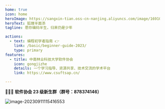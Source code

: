```yaml
---
home: true
icon: home
heroImage: https://sangxin-tian.oss-cn-nanjing.aliyuncs.com/image/1691082122450.png
heroText: 狐狸半面添
tagline: 愿你编码半生，归来仍是少年

actions:
  - text: 编程初学者指南 👉
    link: /basic/beginner-guide-2023/
    type: primary
features:
  - title: 中南林业科技大学软件协会
    icon: gongjizhe
    details: 一个学习指导、资源共享、技术交流的学术平台
    link: https://www.csuftsap.cn/

---
```


🚀🚀🚀 **软件协会 23 级新生群（群号：878374146）**

![image-20230911115416553](https://sangxin-tian.oss-cn-nanjing.aliyuncs.com/image/image-20230911115416553.png)